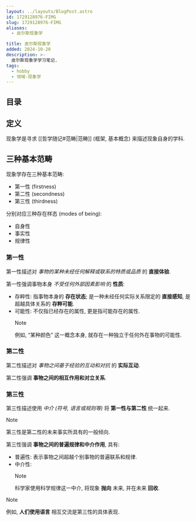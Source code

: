 ```yaml
---
layout: ../layouts/BlogPost.astro
id: 1729128976-FIMG
slug: 1729128976-FIMG
aliases:
  - 皮尔斯现象学

title: 皮尔斯现象学
added: 2024-10-20
description: >-
  皮尔斯现象学学习笔记.
tags:
  - hobby
  - 领域-现象学
---
```


## 目录

## 定义

现象学是寻求 [[哲学随记#范畴|范畴]] (框架, 基本概念) 来描述现象自身的学科.

## 三种基本范畴

现象学存在三种基本范畴:

- 第一性 (firstness)
- 第二性 (secondness)
- 第三性 (thirdness)

分别对应三种存在样态 (modes of being):

- 自身性
- 事实性
- 规律性

### 第一性

第一性描述对 _事物的某种未经任何解释或联系的特质或品质_ 的 **直接体验**.

第一性强调事物本身 _不受任何外部因素影响_ 的 **性质**:

- 存粹性: 指事物本身的 **存在状态**; 是一种未经任何实际关系限定的 **直接感知**, 是超越具体关系的 **存粹可能**.
- 可能性: 不仅指已经存在的属性, 更是指可能存在的属性.
  > [!NOTE]
  > 例如, “某种颜色” 这一概念本身, 就存在一种独立于任何外在事物的可能性.

### 第二性

第二性描述对 _事物之间基于经验的互动和对抗_ 的 **实际互动**.

第二性强调 **事物之间的相互作用和对立关系**.

### 第三性

第三性描述使用 _中介 (符号, 语言或规则等)_ 将 **第一性与第二性** 统一起来.

> [!NOTE]
> 第三性是第二性的未来事实所具有的一般倾向.

第三性强调 **事物之间的普遍规律和中介作用**, 具有:

- 普遍性: 表示事物之间超越个别事物的普遍联系和规律.
- 中介性:
  > [!NOTE]
  > 科学家使用科学规律这一中介, 将现象 **抛向** 未来, 并在未来 **回收**.

> [!NOTE]
> 例如, **人们使用语言** 相互交流是第三性的具体表现.
